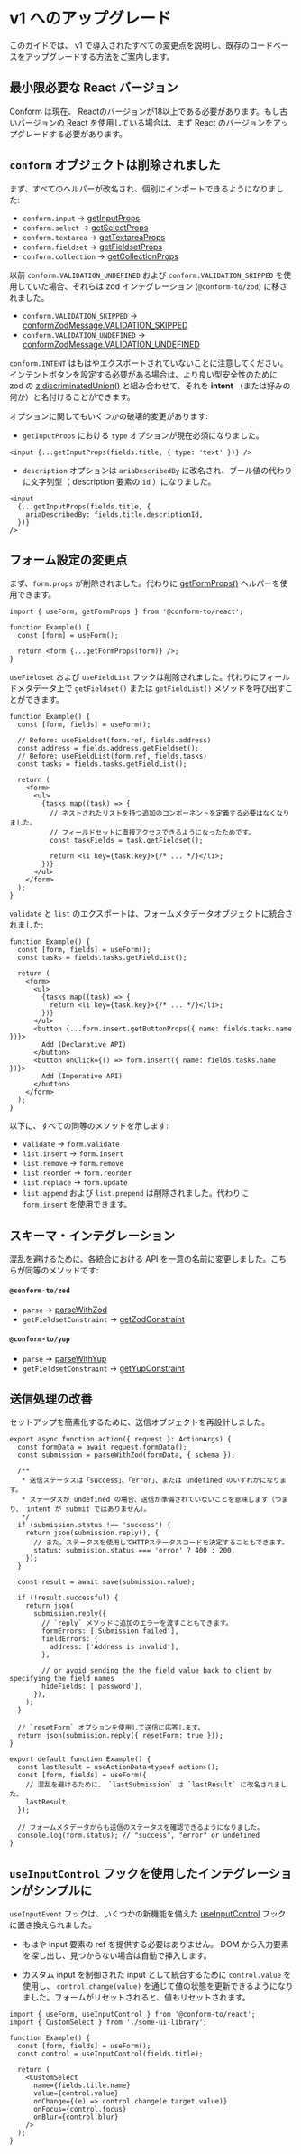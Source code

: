# v1 へのアップグレード

このガイドでは、 v1 で導入されたすべての変更点を説明し、既存のコードベースをアップグレードする方法をご案内します。

## 最小限必要な React バージョン

Conform は現在、 Reactのバージョンが18以上である必要があります。もし古いバージョンの React を使用している場合は、まず React のバージョンをアップグレードする必要があります。

## `conform` オブジェクトは削除されました

まず、すべてのヘルパーが改名され、個別にインポートできるようになりました:

- `conform.input` -&gt; [getInputProps](./api/react/getInputProps.md)
- `conform.select` -&gt; [getSelectProps](./api/react/getSelectProps.md)
- `conform.textarea` -&gt; [getTextareaProps](./api/react/getTextareaProps.md)
- `conform.fieldset` -&gt; [getFieldsetProps](./api/react/getFieldsetProps.md)
- `conform.collection` -&gt; [getCollectionProps](./api/react/getCollectionProps.md)

以前 `conform.VALIDATION_UNDEFINED` および `conform.VALIDATION_SKIPPED` を使用していた場合、それらは zod インテグレーション (`@conform-to/zod`) に移されました。

- `conform.VALIDATION_SKIPPED` -&gt; [conformZodMessage.VALIDATION_SKIPPED](./api/zod/conformZodMessage.md#conformzodmessagevalidation_skipped)
- `conform.VALIDATION_UNDEFINED` -&gt; [conformZodMessage.VALIDATION_UNDEFINED](./api/zod/conformZodMessage.md#conformzodmessagevalidation_undefined)

`conform.INTENT` はもはやエクスポートされていないことに注意してください。インテントボタンを設定する必要がある場合は、より良い型安全性のために zod の [z.discriminatedUnion()](https://zod.dev/?id=discriminated-unions) と組み合わせて、それを **intent** （または好みの何か）と名付けることができます。

オプションに関してもいくつかの破壊的変更があります:

- `getInputProps` における `type` オプションが現在必須になりました。

```tsx
<input {...getInputProps(fields.title, { type: 'text' })} />
```

- `description` オプションは `ariaDescribedBy` に改名され、ブール値の代わりに文字列型（ description 要素の `id` ）になりました。

```tsx
<input
  {...getInputProps(fields.title, {
    ariaDescribedBy: fields.title.descriptionId,
  })}
/>
```

## フォーム設定の変更点

まず、`form.props` が削除されました。代わりに [getFormProps()](./api/react/getFormProps.md) ヘルパーを使用できます。

```tsx
import { useForm, getFormProps } from '@conform-to/react';

function Example() {
  const [form] = useForm();

  return <form {...getFormProps(form)} />;
}
```

`useFieldset` および `useFieldList` フックは削除されました。代わりにフィールドメタデータ上で `getFieldset()` または `getFieldList()` メソッドを呼び出すことができます。

```tsx
function Example() {
  const [form, fields] = useForm();

  // Before: useFieldset(form.ref, fields.address)
  const address = fields.address.getFieldset();
  // Before: useFieldList(form.ref, fields.tasks)
  const tasks = fields.tasks.getFieldList();

  return (
    <form>
      <ul>
        {tasks.map((task) => {
          // ネストされたリストを持つ追加のコンポーネントを定義する必要はなくなりました。
          // フィールドセットに直接アクセスできるようになったためです。
          const taskFields = task.getFieldset();

          return <li key={task.key}>{/* ... */}</li>;
        })}
      </ul>
    </form>
  );
}
```

`validate` と `list` のエクスポートは、フォームメタデータオブジェクトに統合されました:

```tsx
function Example() {
  const [form, fields] = useForm();
  const tasks = fields.tasks.getFieldList();

  return (
    <form>
      <ul>
        {tasks.map((task) => {
          return <li key={task.key}>{/* ... */}</li>;
        })}
      </ul>
      <button {...form.insert.getButtonProps({ name: fields.tasks.name })}>
        Add (Declarative API)
      </button>
      <button onClick={() => form.insert({ name: fields.tasks.name })}>
        Add (Imperative API)
      </button>
    </form>
  );
}
```

以下に、すべての同等のメソッドを示します:

- `validate` -&gt; `form.validate`
- `list.insert` -&gt; `form.insert`
- `list.remove` -&gt; `form.remove`
- `list.reorder` -&gt; `form.reorder`
- `list.replace` -&gt; `form.update`
- `list.append` および `list.prepend` は削除されました。代わりに `form.insert` を使用できます。

## スキーマ・インテグレーション

混乱を避けるために、各統合における API を一意の名前に変更しました。こちらが同等のメソッドです:

#### `@conform-to/zod`

- `parse` -&gt; [parseWithZod](./api/zod/parseWithZod.md)
- `getFieldsetConstraint` -&gt; [getZodConstraint](./api/zod/getZodConstraint.md)

#### `@conform-to/yup`

- `parse` -&gt; [parseWithYup](./api/yup/parseWithYup.md)
- `getFieldsetConstraint` -&gt; [getYupConstraint](./api/yup/getYupConstraint.md)

## 送信処理の改善

セットアップを簡素化するために、送信オブジェクトを再設計しました。

```tsx
export async function action({ request }: ActionArgs) {
  const formData = await request.formData();
  const submission = parseWithZod(formData, { schema });

  /**
   * 送信ステータスは「success」、「error」、または undefined のいずれかになります。
   * ステータスが undefined の場合、送信が準備されていないことを意味します（つまり、 intent が submit ではありません）。
   */
  if (submission.status !== 'success') {
    return json(submission.reply(), {
      // また、ステータスを使用してHTTPステータスコードを決定することもできます。
      status: submission.status === 'error' ? 400 : 200,
    });
  }

  const result = await save(submission.value);

  if (!result.successful) {
    return json(
      submission.reply({
        // `reply` メソッドに追加のエラーを渡すこともできます。
        formErrors: ['Submission failed'],
        fieldErrors: {
          address: ['Address is invalid'],
        },

        // or avoid sending the the field value back to client by specifying the field names
        hideFields: ['password'],
      }),
    );
  }

  // `resetForm` オプションを使用して送信に応答します。
  return json(submission.reply({ resetForm: true }));
}

export default function Example() {
  const lastResult = useActionData<typeof action>();
  const [form, fields] = useForm({
    // 混乱を避けるために、 `lastSubmission` は `lastResult` に改名されました。
    lastResult,
  });

  // フォームメタデータからも送信のステータスを確認できるようになりました。
  console.log(form.status); // "success", "error" or undefined
}
```

## `useInputControl` フックを使用したインテグレーションがシンプルに

`useInputEvent` フックは、いくつかの新機能を備えた [useInputControl](./api/react/useInputControl.md) フックに置き換えられました。

- もはや input 要素の ref を提供する必要はありません。 DOM から入力要素を探し出し、見つからない場合は自動で挿入します。

- カスタム input を制御された input として統合するために `control.value` を使用し、 `control.change(value)` を通じて値の状態を更新できるようになりました。フォームがリセットされると、値もリセットされます。

```tsx
import { useForm, useInputControl } from '@conform-to/react';
import { CustomSelect } from './some-ui-library';

function Example() {
  const [form, fields] = useForm();
  const control = useInputControl(fields.title);

  return (
    <CustomSelect
      name={fields.title.name}
      value={control.value}
      onChange={(e) => control.change(e.target.value)}
      onFocus={control.focus}
      onBlur={control.blur}
    />
  );
}
```
